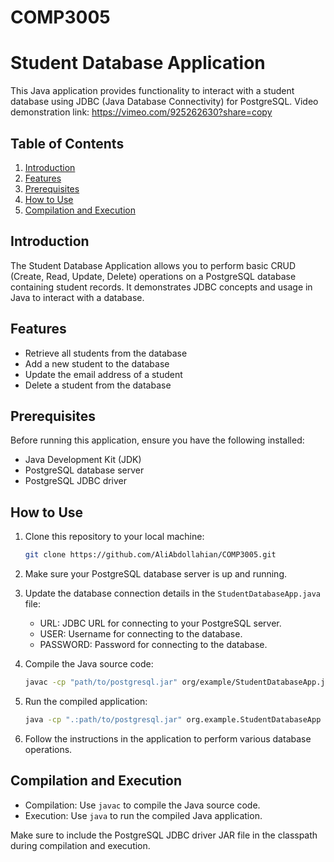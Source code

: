# COMP3005
# Student Database Application

This Java application provides functionality to interact with a student database using JDBC (Java Database Connectivity) for PostgreSQL.
Video demonstration link: https://vimeo.com/925262630?share=copy

## Table of Contents
1. [Introduction](#introduction)
2. [Features](#features)
3. [Prerequisites](#prerequisites)
4. [How to Use](#how-to-use)
5. [Compilation and Execution](#compilation-and-execution)

## Introduction

The Student Database Application allows you to perform basic CRUD (Create, Read, Update, Delete) operations on a PostgreSQL database containing student records. It demonstrates JDBC concepts and usage in Java to interact with a database.

## Features

- Retrieve all students from the database
- Add a new student to the database
- Update the email address of a student
- Delete a student from the database

## Prerequisites

Before running this application, ensure you have the following installed:

- Java Development Kit (JDK)
- PostgreSQL database server
- PostgreSQL JDBC driver

## How to Use

1. Clone this repository to your local machine:

    ```bash
    git clone https://github.com/AliAbdollahian/COMP3005.git 
    ```

2. Make sure your PostgreSQL database server is up and running.

3. Update the database connection details in the `StudentDatabaseApp.java` file:

    - URL: JDBC URL for connecting to your PostgreSQL server.
    - USER: Username for connecting to the database.
    - PASSWORD: Password for connecting to the database.

4. Compile the Java source code:

    ```bash
    javac -cp "path/to/postgresql.jar" org/example/StudentDatabaseApp.java
    ```

5. Run the compiled application:

    ```bash
    java -cp ".:path/to/postgresql.jar" org.example.StudentDatabaseApp
    ```

6. Follow the instructions in the application to perform various database operations.

## Compilation and Execution

- Compilation: Use `javac` to compile the Java source code.
- Execution: Use `java` to run the compiled Java application.

Make sure to include the PostgreSQL JDBC driver JAR file in the classpath during compilation and execution.
